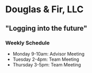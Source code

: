 # Douglas & Fir, LLC

## "Logging into the future"

### Weekly Schedule
* Monday 9-10am: Advisor Meeting
* Tuesday 2-4pm: Team Meeting
* Thursday 3-5pm: Team Meeting
